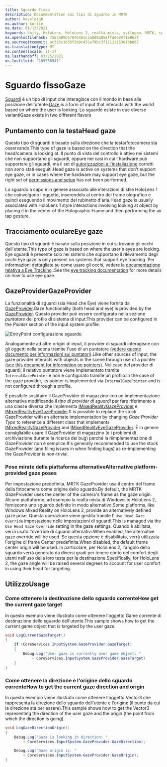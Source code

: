 ```yaml
---
title: Sguardo fisso
description: Docummentation sui tipi di sguardo in MRTK
author: keveleigh
ms.author: kurtie
ms.date: 01/12/2021
keywords: Unity, HoloLens, HoloLens 2, realtà mista, sviluppo, MRTK, sguardo,
ms.openlocfilehash: 7587a89b5784b4e1c2a0d8a858ffa0e84f1e86af
ms.sourcegitcommit: ac315c1d35f2b9c431e79bc3f1212215301bb867
ms.translationtype: MT
ms.contentlocale: it-IT
ms.lasthandoff: 03/25/2021
ms.locfileid: "105550941"
---
```

# <a name="gaze"></a><span data-ttu-id="75b80-104">Sguardo fisso</span><span class="sxs-lookup"><span data-stu-id="75b80-104">Gaze</span></span>

<span data-ttu-id="75b80-105">[Sguardi](/windows/mixed-reality/gaze) è un tipo di input che interagisce con il mondo in base alla posizione dell'utente.</span><span class="sxs-lookup"><span data-stu-id="75b80-105">[Gaze](/windows/mixed-reality/gaze) is a form of input that interacts with the world based on where the user is looking.</span></span> <span data-ttu-id="75b80-106">Lo sguardo esiste in due diverse varianti</span><span class="sxs-lookup"><span data-stu-id="75b80-106">Gaze exists in two different flavors</span></span>

## <a name="head-gaze"></a><span data-ttu-id="75b80-107">Puntamento con la testa</span><span class="sxs-lookup"><span data-stu-id="75b80-107">Head gaze</span></span>

<span data-ttu-id="75b80-108">Questo tipo di sguardi è basato sulla direzione che la testa/fotocamera sta osservando.</span><span class="sxs-lookup"><span data-stu-id="75b80-108">This type of gaze is based on the direction that the head/camera is looking at.</span></span> <span data-ttu-id="75b80-109">Il punto di vista del controllo è attivo nei sistemi che non supportano gli sguardi, oppure nei casi in cui l'hardware può supportare gli sguardi, ma il set di [autorizzazioni e l'installazione](eye-tracking/eye-tracking-basic-setup.md#eye-tracking-requirements-checklist) corretti non sono stati eseguiti.</span><span class="sxs-lookup"><span data-stu-id="75b80-109">Head gaze is active on systems that don't support eye gaze, or in cases where the hardware may support eye gaze, but the right set of [permissions and setup](eye-tracking/eye-tracking-basic-setup.md#eye-tracking-requirements-checklist) has not been performed.</span></span>

<span data-ttu-id="75b80-110">Lo sguardo a capo è in genere associato alle interazioni di stile HoloLens 1 che coinvolgono l'oggetto, inserendolo al centro del frame olografico e quindi eseguendo il movimento del rubinetto d'aria.</span><span class="sxs-lookup"><span data-stu-id="75b80-110">Head gaze is usually associated with HoloLens 1 style interactions involving looking at object by placing it in the center of the Holographic Frame and then performing the air tap gesture.</span></span>

## <a name="eye-gaze"></a><span data-ttu-id="75b80-111">Tracciamento oculare</span><span class="sxs-lookup"><span data-stu-id="75b80-111">Eye gaze</span></span>

<span data-ttu-id="75b80-112">Questo tipo di sguardi è basato sulla posizione in cui si trovano gli occhi dell'utente.</span><span class="sxs-lookup"><span data-stu-id="75b80-112">This type of gaze is based on where the user's eyes are looking.</span></span> <span data-ttu-id="75b80-113">Eye sguardi è presente solo nei sistemi che supportano il rilevamento degli occhi.</span><span class="sxs-lookup"><span data-stu-id="75b80-113">Eye gaze is only present on systems that support eye tracking.</span></span> <span data-ttu-id="75b80-114">Per informazioni dettagliate su come usare gli occhi, vedere la [documentazione relativa a Eye Tracking](eye-tracking/eye-tracking-main.md) .</span><span class="sxs-lookup"><span data-stu-id="75b80-114">See the [eye tracking documentation](eye-tracking/eye-tracking-main.md) for more details on how to use eye gaze.</span></span>

## <a name="gazeprovider"></a><span data-ttu-id="75b80-115">GazeProvider</span><span class="sxs-lookup"><span data-stu-id="75b80-115">GazeProvider</span></span>

<span data-ttu-id="75b80-116">La funzionalità di sguardi (sia Head che Eye) viene fornita da [GazeProvider](xref:Microsoft.MixedReality.Toolkit.Input.GazeProvider).</span><span class="sxs-lookup"><span data-stu-id="75b80-116">Gaze functionality (both head and eye) is provided by the [GazeProvider](xref:Microsoft.MixedReality.Toolkit.Input.GazeProvider).</span></span> <span data-ttu-id="75b80-117">Questo provider può essere configurato nella sezione *puntatore* del profilo di sistema di input:</span><span class="sxs-lookup"><span data-stu-id="75b80-117">This provider can be configured in the *Pointer* section of the input system profile:</span></span>

![EntryPoint configurazione sguardo](../images/input/GazeConfigurationEntrypoint.png)

<span data-ttu-id="75b80-119">Analogamente ad altre origini di input, il provider di sguardi interagisce con gli oggetti nella scena tramite l'uso di un puntatore [(vedere questo documento per informazioni sui puntatori)](../../architecture/controllers-pointers-and-focus.md).</span><span class="sxs-lookup"><span data-stu-id="75b80-119">Like other sources of input, the gaze provider interacts with objects in the scene through use of a pointer [(see this document for information on pointers)](../../architecture/controllers-pointers-and-focus.md).</span></span>
<span data-ttu-id="75b80-120">Nel caso del provider di sguardi, il relativo puntatore viene implementato tramite `InternalGazePointer` e non è configurato tramite un profilo.</span><span class="sxs-lookup"><span data-stu-id="75b80-120">In the case of the gaze provider, its pointer is implemented via `InternalGazePointer` and is not configured through a profile.</span></span>

<span data-ttu-id="75b80-121">È possibile sostituire il GazeProvider di magazzino con un'implementazione alternativa modificando il *tipo di provider di sguardi* per fare riferimento a una classe diversa che implementa [IMixedRealityGazeProvider](xref:Microsoft.MixedReality.Toolkit.Input.IMixedRealityGazeProvider) e [IMixedRealityEyeGazeProvider](xref:Microsoft.MixedReality.Toolkit.Input.IMixedRealityEyeGazeProvider).</span><span class="sxs-lookup"><span data-stu-id="75b80-121">It is possible to replace the stock GazeProvider with an alternate implementation by changing *Gaze Provider Type* to reference a different class that implements [IMixedRealityGazeProvider](xref:Microsoft.MixedReality.Toolkit.Input.IMixedRealityGazeProvider) and [IMixedRealityEyeGazeProvider](xref:Microsoft.MixedReality.Toolkit.Input.IMixedRealityEyeGazeProvider).</span></span>
<span data-ttu-id="75b80-122">È in genere consigliabile usare il GazeProvider di magazzino (e i problemi di archiviazione durante la ricerca dei bug) perché la riimplementazione di GazeProvider non è semplice.</span><span class="sxs-lookup"><span data-stu-id="75b80-122">It's generally recommended to use the stock GazeProvider (and filing issues in when finding bugs) as re-implementing the GazeProvider is non-trivial.</span></span>

### <a name="alternative-platform-provided-gaze-poses"></a><span data-ttu-id="75b80-123">Pose mirate della piattaforma alternative</span><span class="sxs-lookup"><span data-stu-id="75b80-123">Alternative platform-provided gaze poses</span></span>

<span data-ttu-id="75b80-124">Per impostazione predefinita, MRTK GazeProvider usa il centro del frame della fotocamera come origine dello sguardo.</span><span class="sxs-lookup"><span data-stu-id="75b80-124">By default, the MRTK GazeProvider uses the center of the camera's frame as the gaze origin.</span></span> <span data-ttu-id="75b80-125">Alcune piattaforme, ad esempio la realtà mista di Windows in HoloLens 2, forniscono uno sguardo definito in modo alternativo.</span><span class="sxs-lookup"><span data-stu-id="75b80-125">Some platforms, like Windows Mixed Reality on HoloLens 2, provide an alternatively defined gaze pose.</span></span> <span data-ttu-id="75b80-126">Questa operazione viene gestita tramite l' `Use Head Gaze Override` impostazione nelle impostazioni di sguardi.</span><span class="sxs-lookup"><span data-stu-id="75b80-126">This is managed via the `Use Head Gaze Override` setting in the gaze settings.</span></span> <span data-ttu-id="75b80-127">Quando è abilitata, verrà usato l'override di sguardi alternativi.</span><span class="sxs-lookup"><span data-stu-id="75b80-127">When enabled, the alternative gaze override will be used.</span></span> <span data-ttu-id="75b80-128">Se questa opzione è disabilitata, verrà utilizzata l'origine di frame Center predefinita.</span><span class="sxs-lookup"><span data-stu-id="75b80-128">When disabled, the default frame center origin will be used.</span></span> <span data-ttu-id="75b80-129">In particolare, per HoloLens 2, l'angolo dello sguardo verrà generato da diversi gradi per tenere conto del comfort degli utenti nell'uso della loro testa per la destinazione.</span><span class="sxs-lookup"><span data-stu-id="75b80-129">Specifically, for HoloLens 2, the gaze angle will be raised several degrees to account for user comfort in using their head for targeting.</span></span>

## <a name="usage"></a><span data-ttu-id="75b80-130">Utilizzo</span><span class="sxs-lookup"><span data-stu-id="75b80-130">Usage</span></span>

### <a name="how-get-the-current-gaze-target"></a><span data-ttu-id="75b80-131">Come ottenere la destinazione dello sguardo corrente</span><span class="sxs-lookup"><span data-stu-id="75b80-131">How get the current gaze target</span></span>

<span data-ttu-id="75b80-132">In questo esempio viene illustrato come ottenere l'oggetto Game corrente di destinazione dello sguardo dell'utente.</span><span class="sxs-lookup"><span data-stu-id="75b80-132">This sample shows how to get the current game object that is targeted by the user gaze.</span></span>

```c#
void LogCurrentGazeTarget()
{
    if (CoreServices.InputSystem.GazeProvider.GazeTarget)
    {
        Debug.Log("User gaze is currently over game object: "
            + CoreServices.InputSystem.GazeProvider.GazeTarget)
    }
}
```

### <a name="how-to-get-the-current-gaze-direction-and-origin"></a><span data-ttu-id="75b80-133">Come ottenere la direzione e l'origine dello sguardo corrente</span><span class="sxs-lookup"><span data-stu-id="75b80-133">How to get the current gaze direction and origin</span></span>

<span data-ttu-id="75b80-134">In questo esempio viene illustrato come ottenere l'oggetto Vector3 che rappresenta la direzione dello sguardo dell'utente e l'origine (il punto da cui la direzione sta per essere).</span><span class="sxs-lookup"><span data-stu-id="75b80-134">This sample shows how to get the Vector3 representing the direction of the user gaze and the origin (the point from which the direction is going).</span></span>

```c#
void LogGazeDirectionOrigin()
{
    Debug.Log("Gaze is looking in direction: "
        + CoreServices.InputSystem.GazeProvider.GazeDirection);

    Debug.Log("Gaze origin is: "
        + CoreServices.InputSystem.GazeProvider.GazeOrigin);
}
```